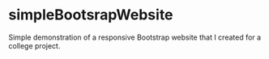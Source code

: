 # simpleBootsrapWebsite
Simple demonstration of a responsive Bootstrap website that I created for a college project.
